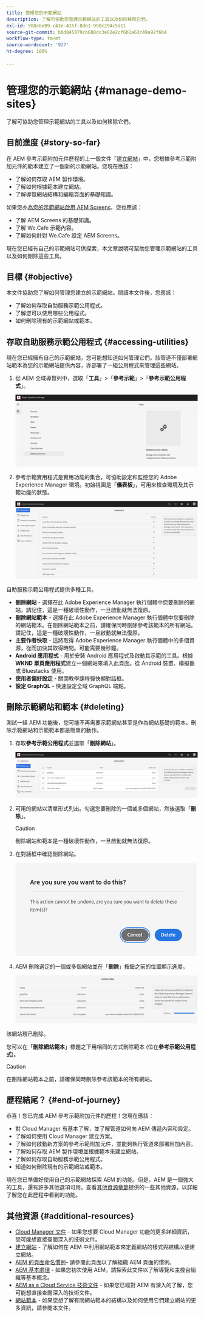 ```yaml
---
title: 管理您的示範網站
description: 了解可協助您管理示範網站的工具以及如何移除它們。
exl-id: 988c6e09-c43e-415f-8d61-998c294c5a11
source-git-commit: bbd845079cb688dc3e62e2cf6b1a63c49a92f6b4
workflow-type: tm+mt
source-wordcount: '927'
ht-degree: 100%

---
```


# 管理您的示範網站 {#manage-demo-sites}

了解可協助您管理示範網站的工具以及如何移除它們。

## 目前進度 {#story-so-far}

在 AEM 參考示範附加元件歷程的上一個文件「[建立網站](create-site.md)」中，您根據參考示範附加元件的範本建立了一個新的示範網站。您現在應該：

* 了解如何存取 AEM 製作環境。
* 了解如何根據範本建立網站。
* 了解導覽網站結構和編輯頁面的基礎知識。

如果您亦[為您的示範網站啟用 AEM Screens](screens.md)，您也應該：

* 了解 AEM Screens 的基礎知識。
* 了解 We.Cafe 示範內容。
* 了解如何針對 We.Cafe 設定 AEM Screens。

現在您已經有自己的示範網站可供探索，本文章說明可幫助您管理示範網站的工具以及如何刪除這些工具。

## 目標 {#objective}

本文件協助您了解如何管理您建立的示範網站。閱讀本文件後，您應該：

* 了解如何存取自助服務示範公用程式。
* 了解您可以使用哪些公用程式。
* 如何刪除現有的示範網站或範本。

## 存取自助服務示範公用程式 {#accessing-utilities}

現在您已經擁有自己的示範網站，您可能想知道如何管理它們。該管道不僅部署網站範本為您的示範網站提供內容，亦部署了一組公用程式來管理這些網站。

1. 從 AEM 全域導覽列中，選取「**工具**」>「**參考示範**」>「**參考示範公用程式**」。

   ![自助服務示範公用程式](assets/demo-utilities.png)

1. 參考示範實用程式是實用功能的集合，可協助設定和監控您的 Adobe Experience Manager 環境。初始視圖是「**儀表板**」，可用來檢查環境及其示範功能的狀態。

   ![儀表板](assets/dashboard.png)

自助服務示範公用程式提供多種工具。

* **刪除網站** - 選擇在此 Adobe Experience Manager 執行個體中您要刪除的網站。請記住，這是一種破壞性動作，一旦啟動就無法復原。
* **刪除網站範本** - 選擇在此 Adobe Experience Manager 執行個體中您要刪除的網站範本。在刪除網站範本之前，請確保同時刪除參考該範本的所有網站。請記住，這是一種破壞性動作，一旦啟動就無法復原。
* **主要作者快取** - 這將取得 Adobe Experience Manager 執行個體中的多個資源，從而加快其取得時間。可能需要幾秒鐘。
* **Android 應用程式** - 用於安裝 Android 應用程式及啟動其示範的工具。根據 **WKND 單頁應用程式**&#x200B;建立一個網站來填入此頁面。從 Android 裝置、模擬器或 Bluestacks 使用。
* **使用者偏好設定** - 關閉教學課程彈快顯對話框。
* **設定 GraphQL** - 快速設定全域 GraphQL 端點。

## 刪除示範網站和範本 {#deleting}

測試一組 AEM 功能後，您可能不再需要示範網站甚至是作為網站基礎的範本。刪除示範網站和示範範本都是簡單的動作。

1. 存取&#x200B;**參考示範公用程式**&#x200B;並選取「**刪除網站**」。

   ![刪除網站](assets/delete-sites.png)

1. 可用的網站以清單形式列出。勾選您要刪除的一個或多個網站，然後選取「**刪除**」。

   >[!CAUTION]
   >
   >刪除網站和範本是一種破壞性動作，一旦啟動就無法復原。

1. 在對話框中確認刪除網站。

   ![確認刪除網站](assets/confirm-site-delete.png)

1. AEM 刪除選定的一個或多個網站並在「**刪除**」按鈕之前的位置顯示進度。

   ![刪除進度](assets/delete-progress.png)

該網站現已刪除。

您可以在「**刪除網站範本**」標題之下用相同的方式刪除範本 (位在&#x200B;**參考示範公用程式**)。

>[!CAUTION]
>
>在刪除網站範本之前，請確保同時刪除參考該範本的所有網站。

## 歷程結尾？ {#end-of-journey}

恭喜！您已完成 AEM 參考示範附加元件的歷程！您現在應該：

* 對 Cloud Manager 有基本了解，並了解管道如何向 AEM 傳遞內容和設定。
* 了解如何使用 Cloud Manager 建立方案。
* 了解如何啟動新方案的參考示範附加元件，並能夠執行管道來部署附加內容。
* 了解如何存取 AEM 製作環境並根據範本來建立網站。
* 了解如何存取自助服務示範公用程式。
* 知道如何刪除現有的示範網站或範本。

現在您已準備好使用自己的示範網站探索 AEM 的功能。但是，AEM 是一個強大的工具，還有許多其他選項可用。查看[其他資源章節](#additional-resources)提供的一些其他資源，以詳細了解您在此歷程中看到的功能。

## 其他資源 {#additional-resources}

* [Cloud Manager 文件](https://experienceleague.adobe.com/docs/experience-manager-cloud-service/onboarding/onboarding-concepts/cloud-manager-introduction.html) - 如果您想要 Cloud Manager 功能的更多詳細資訊，您可能想直接查閱深入的技術文件。
* [建立網站](/help/sites-cloud/administering/site-creation/create-site.md) - 了解如何在 AEM 中利用網站範本來定義網站的樣式與結構以便建立網站。
* [AEM 的頁面命名慣例](/help/sites-cloud/authoring/sites-console/organizing-pages.md#page-name-restrictions-and-best-practices)- 請參閱此頁面以了解組織 AEM 頁面的慣例。
* [AEM 基本處理](/help/sites-cloud/authoring/basic-handling.md) - 如果您初次使用 AEM，請探索此文件以了解導覽和主控台組織等基本概念。
* [AEM as a Cloud Service 技術文件](https://experienceleague.adobe.com/docs/experience-manager-cloud-service.html) - 如果您已經對 AEM 有深入的了解，您可能想直接查閱深入的技術文件。
* [網站範本](/help/sites-cloud/administering/site-creation/site-templates.md) - 如果您想了解有關網站範本的結構以及如何使用它們建立網站的更多資訊，請參閱本文件。

